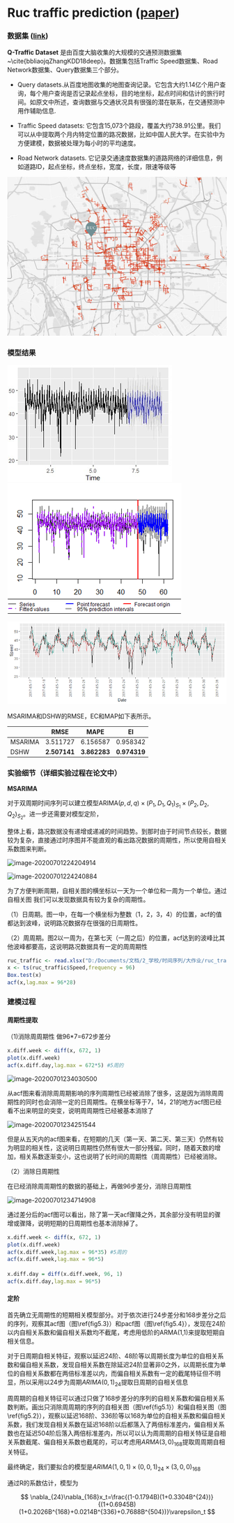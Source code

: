 # Ruc traffic prediction ([paper](paper.pdf))

### 数据集 ([link](https://ai.baidu.com/broad/introduction?dataset=traffic))

**Q-Traffic Dataset** 是由百度大脑收集的大规模的交通预测数据集~\cite{bbliaojqZhangKDD18deep}。数据集包括Traffic Speed数据集、Road Network数据集、Query数据集三个部分。

- Query datasets.从百度地图收集的地图查询记录。它包含大约1.14亿个用户查询，每个用户查询是否记录起点坐标，目的地坐标，起点时间和估计的旅行时间。如原文中所述，查询数据与交通状况具有很强的潜在联系，在交通预测中用作辅助信息.

- Traffic Speed datasets: 它包含15,073个路段，覆盖大约738.91公里。我们可以从中提取两个月内特定位置的路况数据，比如中国人民大学。在实验中为方便建模，数据被处理为每小时的平均速度。

- Road Network datasets. 它记录交通速度数据集的道路网络的详细信息，例如道路ID，起点坐标，终点坐标，宽度，长度，限速等级等

<img src="Latex/image/road_map.png" alt="img" width="700" />

### 模型结果

![DSHW](Latex/image/predict_ds.png)![MSARIMA](Latex/image/predict2.png)

![MSARIMA](Latex/image/predict.png)

MSARIMA和DSHW的RMSE，EC和MAP如下表所示。

|         | RMSE                  | MAPE                  | EI                    |
|---------|-----------------------|-----------------------|-----------------------|
| MSARIMA | 3.511727              | 6.156587              | 0.958342              |
| DSHW    | **2.507141**          | **3.862283**          | **0.974319**          |

### 实验细节（详细实验过程在论文中）

**MSARIMA**

对于双周期时间序列可以建立模型$\mathrm{ARIMA}(p,d,q)\times(P_1,D_1,Q_1)_{S_1}\times(P_2,D_2,Q_2)_{S_2}$。进一步还需要对模型定阶，

整体上看，路况数据没有递增或递减的时间趋势。到那时由于时间节点较长，数据较为复杂，直接通过时序图并不能直观的看出路况数据的周期性，所以使用自相关系数图来判断。

![image-20200701224204914](C:\Users\WXR\AppData\Roaming\Typora\typora-user-images\image-20200701224204914.png)

![image-20200701224240884](C:\Users\WXR\AppData\Roaming\Typora\typora-user-images\image-20200701224240884.png)

为了方便判断周期，自相关图的横坐标以一天为一个单位和一周为一个单位。通过自相关图 我们可以发现数据具有较为复杂的周期性。

（1）日周期。图一中，在每一个横坐标为整数（1，2，3，4）的位置，acf的值都达到波峰，说明路况数据存在很强的日周期性。

（2）周周期。图2以一周为，在第七天（一周之后）的位置，acf达到的波峰比其他波峰都要高，这说明路况数据具有一定的周周期性

```R
ruc_traffic <- read.xlsx("D:/Documents/文档/2_学校/时间序列/大作业/ruc_traffic_prediction/data/ruc_traffic.xlsx",1)
x <- ts(ruc_traffic$Speed,frequency = 96)
Box.test(x)
acf(x,lag.max = 96*28)
```

### 建模过程

#### 周期性提取

（1)消除周周期性 做96*7=672步差分

```R
x.diff.week <- diff(x, 672, 1)
plot(x.diff.week)
acf(x.diff.day,lag.max = 672*5) #5周的
```

![image-20200701234030500](C:\Users\WXR\AppData\Roaming\Typora\typora-user-images\image-20200701234030500.png)

从acf图来看消除周周期影响的序列周期性已经被消除了很多，这是因为消除周周期性的同时也会消除一定的日周期性。在横坐标等于7，14，21的地方acf图已经看不出来明显的突变，说明周周期性已经被基本消除了

![image-20200701234251544](C:\Users\WXR\AppData\Roaming\Typora\typora-user-images\image-20200701234251544.png)

但是从五天内的acf图来看，在短期的几天（第一天、第二天、第三天）仍然有较为明显的相关性，这说明日周期性仍然有很大一部分残留。同时，随着天数的增加，相关系数逐渐变小，这也说明了长时间的周期性（周周期性）已经被消除。

（2）消除日周期性

在已经消除周周期性的数据的基础上，再做96步差分，消除日周期性

![image-20200701234714908](C:\Users\WXR\AppData\Roaming\Typora\typora-user-images\image-20200701234714908.png)

通过差分后的acf图可以看出，除了第一天acf骤降之外，其余部分没有明显的骤增或骤降，说明短期的日周期性也基本消除掉了。

```R
x.diff.week <- diff(x, 672, 1)
plot(x.diff.week)
acf(x.diff.week,lag.max = 96*35) #5周的
acf(x.diff.week,lag.max = 96*5)

x.diff.day = diff(x.diff.week, 96, 1)
acf(x.diff.day,lag.max = 96*5)
```

#### 定阶

首先确立无周期性的短期相关模型部分。对于依次进行$24$步差分和$168$步差分之后的序列，观察其acf图（图\ref{fig5.3}）和pacf图（图\ref{fig5.4}），发现在24阶以内自相关系数和偏自相关系数均不截尾，考虑用低阶的ARMA(1,1)来提取短期自相关信息。

对于日周期自相关特征，观察以延迟24阶、48阶等以周期长度为单位的自相关系数和偏自相关系数，发现自相关系数在除延迟24阶显著非0之外，以周期长度为单位的自相关系数都在两倍标准差以内，而偏自相关系数有一定的截尾特征但不明显，所以采用以24步为周期$ARIMA(0,1)_{24}$提取日周期的自相关信息

周周期的自相关特征可以通过只做了168步差分的序列的自相关系数和偏自相关系数判断。画出只消除周周期的序列的自相关图（图\ref{fig5.1}）和偏自相关图（图\ref{fig5.2}），观察以延迟168阶、336阶等以168为单位的自相关系数和偏自相关系数，我们发现自相关系数在延迟168阶以后都落入了两倍标准差内，偏自相关系数也在延迟504阶后落入两倍标准差内，所以可以认为周周期的自相关特征是自相关系数截尾、偏自相关系数也截尾的，可以考虑用$ARMA(3,0)_{168}$提取周周期自相关特征。

最终确定，我们要拟合的模型是$ARIMA(1,0,1)\times(0,0,1)_{24}\times(3,0,0)_{168}$

通过R的系数估计，模型为

$$
\nabla_{24}\nabla_{168}x_t=\frac{(1-0.1794B)(1+0.3304B^{24})}{(1+0.6945B)(1+0.2026B^{168}+0.0214B^{336}+0.7688B^{504})}\varepsilon_t
$$
